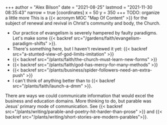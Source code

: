 +++
author = "Alex Bilson"
date = "2021-08-25"
lastmod = "2021-11-30 08:35:43"
narrow = true
[coordinates]
    x = 50
    y = 350
+++
TODO: organize a little more
This is a {{< acronym MOC "Map Of Content" >}} for the subject of renewal and revival in Christ's community and body, the Church.

- Our practice of evangelism is severely hampered by faulty paradigms. Let's make some {{< backref src="/gardens/faith/evangelism-paradigm-shifts" >}}.
- There's something here, but I haven't reviewed it yet: {{< backref src="a-stunted-view-of-god-limits-imitation" >}}
- {{< backref src="/plants/faith/the-church-must-learn-new-forms" >}}
- {{< backref src="/plants/faith/god-has-mercy-for-many-methods" >}}
- {{< backref src="/plants/business/spider-followers-need-an-extra-push" >}}
- I can't think of anything better than to {{< backref src="/plants/faith/launch-a-dmm" >}}.

There are ways we could communicate information that would excel the business and education domains. More thinking to do, but parable was Jesus' primary mode of communication. See {{< backref src="/plants/writing/parable-and-poetry-hit-harder-than-prose" >}} and {{< backref src="/plants/writing/short-stories-are-modern-parables">}}.
